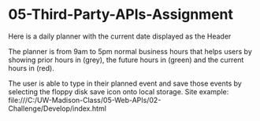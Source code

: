 # 05-Third-Party-APIs-Assignment

Here is a daily planner with the current date displayed as the Header

The planner is from 9am to 5pm normal business hours that helps users by showing prior hours in (grey), the future hours in (green) and the current hours in (red).

The user is able to type in their planned event and save those events by selecting the floppy disk save icon onto local storage. 
Site example: file:///C:/UW-Madison-Class/05-Web-APIs/02-Challenge/Develop/index.html